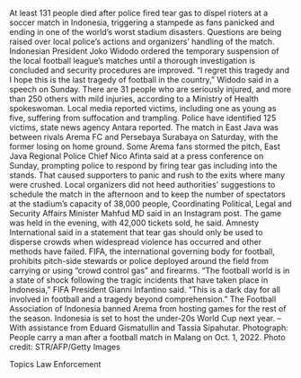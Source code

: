 At least 131 people died after police fired tear gas to dispel rioters at a soccer match in Indonesia, triggering a stampede as fans panicked and ending in one of the world’s worst stadium disasters.
Questions are being raised over local police’s actions and organizers’ handling of the match. Indonesian President Joko Widodo ordered the temporary suspension of the local football league’s matches until a thorough investigation is concluded and security procedures are improved.
“I regret this tragedy and I hope this is the last tragedy of football in the country,” Widodo said in a speech on Sunday.
There are 31 people who are seriously injured, and more than 250 others with mild injuries, according to a Ministry of Health spokeswoman. Local media reported victims, including one as young as five, suffering from suffocation and trampling. Police have identified 125 victims, state news agency Antara reported.
The match in East Java was between rivals Arema FC and Persebaya Surabaya on Saturday, with the former losing on home ground. Some Arema fans stormed the pitch, East Java Regional Police Chief Nico Afinta said at a press conference on Sunday, prompting police to respond by firing tear gas including into the stands. That caused supporters to panic and rush to the exits where many were crushed.
Local organizers did not heed authorities’ suggestions to schedule the match in the afternoon and to keep the number of spectators at the stadium’s capacity of 38,000 people, Coordinating Political, Legal and Security Affairs Minister Mahfud MD said in an Instagram post. The game was held in the evening, with 42,000 tickets sold, he said.
Amnesty International said in a statement that tear gas should only be used to disperse crowds when widespread violence has occurred and other methods have failed. FIFA, the international governing body for football, prohibits pitch-side stewards or police deployed around the field from carrying or using “crowd control gas” and firearms.
“The football world is in a state of shock following the tragic incidents that have taken place in Indonesia,” FIFA President Gianni Infantino said. “This is a dark day for all involved in football and a tragedy beyond comprehension.”
The Football Association of Indonesia banned Arema from hosting games for the rest of the season.
Indonesia is set to host the under-20s World Cup next year.
–With assistance from Eduard Gismatullin and Tassia Sipahutar.
Photograph: People carry a man after a football match in Malang on Oct. 1, 2022. Photo credit: STR/AFP/Getty Images

Topics
Law Enforcement
